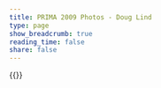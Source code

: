 ```yaml
---
title: PRIMA 2009 Photos - Doug Lind
type: page
show_breadcrumb: true
reading_time: false
share: false
---
```

{{<gallery album="prima2009-doug">}}
